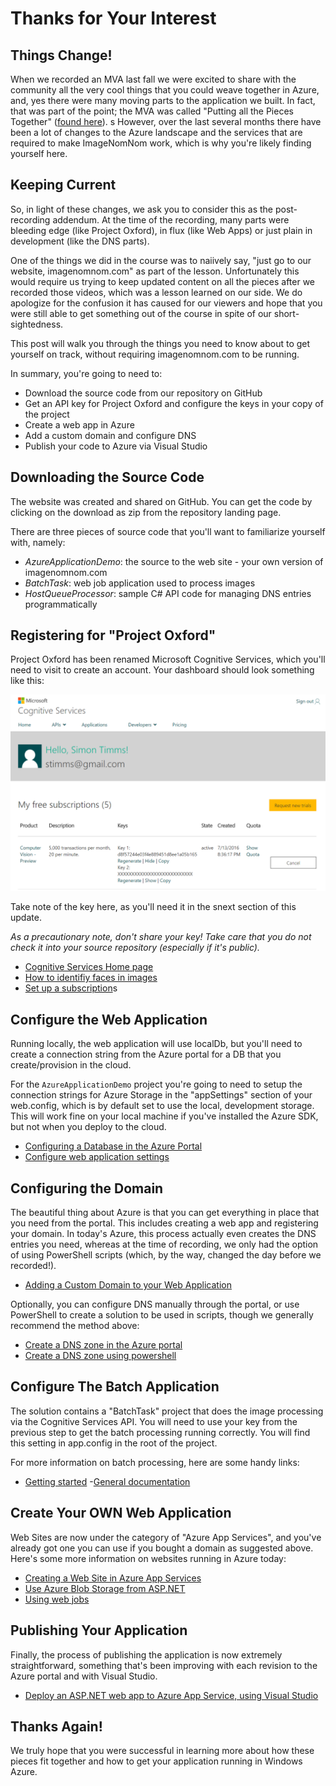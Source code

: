 # Thanks for Your Interest

## Things Change!
When we recorded an MVA last fall we were excited to share with the community all the very cool things that you could weave together in Azure, and, yes there were many moving parts 
to the application we built. In fact, that was part of the point; the MVA was called "Putting 
all the Pieces Together" ([found here](https://mva.microsoft.com/en-us/training-courses/applications-on-azure-putting-all-the-pieces-together-14429?l=oQMSTsv0B_8004819052)).
s
However, over the last several months there have been a lot of changes to the Azure landscape 
and the services that are required to make ImageNomNom work, which is why you're likely finding
yourself here. 

## Keeping Current
So, in light of these changes, we ask you to consider this as the post-recording addendum. At 
the time of the recording, many parts were bleeding edge (like Project Oxford), in flux (like 
Web Apps) or just plain in development (like the DNS parts).

One of the things we did in the course was to  naiively say, "just go to our website, 
imagenomnom.com" as part of the lesson. Unfortunately this would require us trying to keep 
updated content on all the pieces after we recorded those videos, which was a lesson learned 
on our side. We do apologize for the confusion it has caused for our viewers and hope that you 
were still able to get something out of the course in spite of our short-sightedness.

This post will walk you through the things you need to know about to get yourself on track, 
without requiring imagenomnom.com to be running.

In summary, you're going to need to:
 - Download the source code from our repository on GitHub
 - Get an API key for Project Oxford and configure the keys in your copy of the project
 - Create a web app in Azure
 - Add a custom domain and configure DNS
 - Publish your code to Azure via Visual Studio

## Downloading the Source Code
The website was created and shared on GitHub. You can get the code by clicking on the 
download as zip from the repository landing page.

There are three pieces of source code that you'll want to familiarize yourself with, namely:
 - *AzureApplicationDemo*: the source to the web site - your own version of imagenomnom.com
 - *BatchTask*: web job application used to process images
 - *HostQueueProcessor*: sample C# API code for managing DNS entries programmatically

## Registering for "Project Oxford"
Project Oxford has been renamed Microsoft Cognitive Services, which you'll need to visit 
to create an account. Your dashboard should look something like this:

![Alt text](vision-api.png)

Take note of the key here, as you'll need it in the snext section of this update.

*As a precautionary note, don't share your key! Take care that you do not check it into your 
source repository (especially if it's public).*

 - [Cognitive Services Home page](https://www.microsoft.com/cognitive-services)
 - [How to identifiy faces in images](https://www.microsoft.com/cognitive-services/en-us/face-api/documentation/face-api-how-to-topics/howtoidentifyfacesinimage) 
 - [Set up a subscription](https://www.microsoft.com/cognitive-services/en-us/subscriptions (free trial))s

## Configure the Web Application
Running locally, the web application will use localDb, but you'll need to create a connection 
string from the Azure portal for a DB that you create/provision in the cloud.

For the `AzureApplicationDemo` project you're going to need to setup the connection strings for
Azure Storage in the "appSettings" section of your web.config, which is by default set to use the local, development storage. This will work fine on your local machine if you've installed the Azure SDK, but not when you deploy to the cloud. 

 - [Configuring a Database in the Azure Portal](https://azure.microsoft.com/en-us/documentation/articles/web-sites-dotnet-deploy-aspnet-mvc-app-membership-oauth-sql-database/)
 - [Configure web application settings](https://azure.microsoft.com/en-us/documentation/articles/web-sites-configure/) 

## Configuring the Domain
The beautiful thing about Azure is that you can get everything in place that you need from the 
portal. This includes creating a web app and registering your domain. In today's Azure, this 
process actually even creates the DNS entries you need, whereas at the time of recording, we 
only had the option of using PowerShell scripts (which, by the way, changed the day before 
we recorded!).

 - [Adding a Custom Domain to your Web Application](https://azure.microsoft.com/en-us/documentation/articles/custom-dns-web-site-buydomains-web-app/)

Optionally, you can configure DNS manually through the portal, or use PowerShell to create a solution to be used in scripts, though we generally recommend the method above:
 - [Create a DNS zone in the Azure portal](https://azure.microsoft.com/en-us/documentation/articles/dns-getstarted-create-dnszone-portal/)
 - [Create a DNS zone using powershell](https://azure.microsoft.com/en-us/documentation/articles/dns-getstarted-create-dnszone/)

## Configure The Batch Application
The solution contains a "BatchTask" project that does the image processing via the Cognitive 
Services API. You will need to use your key from the previous step to get the batch processing 
running correctly. You will find this setting in app.config in the root of the project.

For more information on batch processing, here are some handy links:
 - [Getting started](https://azure.microsoft.com/en-us/services/batch/)
 -[General documentation](https://azure.microsoft.com/en-us/documentation/services/batch/)

## Create Your OWN Web Application
Web Sites are now under the category of "Azure App Services", and you've already got one you can use if you bought a domain as suggested above. Here's some more information on websites running in Azure today: 

 - [Creating a Web Site in Azure App Services](https://azure.microsoft.com/en-us/documentation/articles/web-sites-dotnet-get-started/)
 - [Use Azure Blob Storage from ASP.NET](https://azure.microsoft.com/en-us/documentation/articles/storage-dotnet-how-to-use-blobs/)
 - [Using web jobs](https://azure.microsoft.com/en-us/documentation/articles/app-service-webjobs-readme/)

## Publishing Your Application
Finally, the process of publishing the application is now extremely straightforward, something 
that's been improving with each revision to the Azure portal and with Visual Studio.
 - [Deploy an ASP.NET web app to Azure App Service, using Visual Studio](https://azure.microsoft.com/en-us/documentation/articles/web-sites-dotnet-get-started/)

## Thanks Again!
We truly hope that you were successful in learning more about how these pieces fit together and how to get your application running in Windows Azure. 
